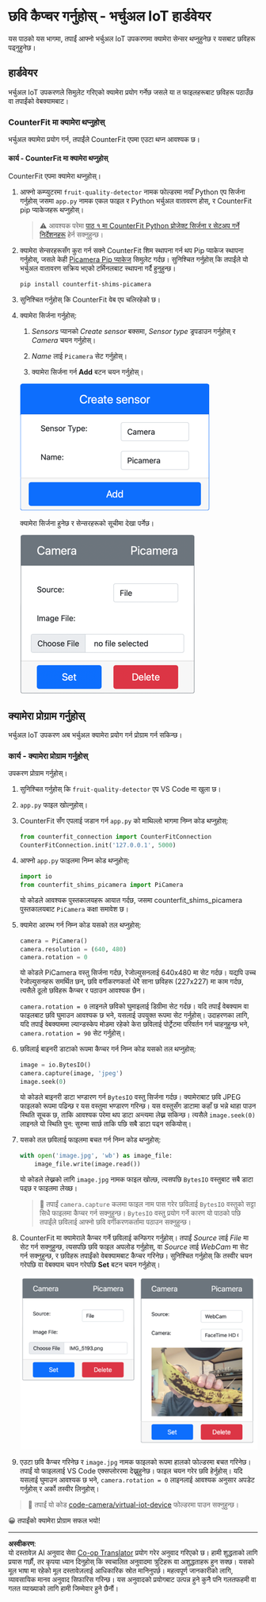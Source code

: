 <!--
CO_OP_TRANSLATOR_METADATA:
{
  "original_hash": "3ba7150ffc4a6999f6c3cfb4906ec7df",
  "translation_date": "2025-08-27T10:26:07+00:00",
  "source_file": "4-manufacturing/lessons/2-check-fruit-from-device/virtual-device-camera.md",
  "language_code": "ne"
}
-->
# छवि कैप्चर गर्नुहोस् - भर्चुअल IoT हार्डवेयर

यस पाठको यस भागमा, तपाईं आफ्नो भर्चुअल IoT उपकरणमा क्यामेरा सेन्सर थप्नुहुनेछ र यसबाट छविहरू पढ्नुहुनेछ।

## हार्डवेयर

भर्चुअल IoT उपकरणले सिमुलेट गरिएको क्यामेरा प्रयोग गर्नेछ जसले या त फाइलहरूबाट छविहरू पठाउँछ वा तपाईंको वेबक्यामबाट।

### CounterFit मा क्यामेरा थप्नुहोस्

भर्चुअल क्यामेरा प्रयोग गर्न, तपाईंले CounterFit एपमा एउटा थप्न आवश्यक छ।

#### कार्य - CounterFit मा क्यामेरा थप्नुहोस्

CounterFit एपमा क्यामेरा थप्नुहोस्।

1. आफ्नो कम्प्युटरमा `fruit-quality-detector` नामक फोल्डरमा नयाँ Python एप सिर्जना गर्नुहोस् जसमा `app.py` नामक एकल फाइल र Python भर्चुअल वातावरण होस्, र CounterFit pip प्याकेजहरू थप्नुहोस्।

    > ⚠️ आवश्यक परेमा [पाठ १ मा CounterFit Python प्रोजेक्ट सिर्जना र सेटअप गर्ने निर्देशनहरू](../../../1-getting-started/lessons/1-introduction-to-iot/virtual-device.md) हेर्न सक्नुहुन्छ।

1. क्यामेरा सेन्सरहरूसँग कुरा गर्न सक्ने CounterFit शिम स्थापना गर्न थप Pip प्याकेज स्थापना गर्नुहोस्, जसले केही [Picamera Pip प्याकेज](https://pypi.org/project/picamera/) सिमुलेट गर्दछ। सुनिश्चित गर्नुहोस् कि तपाईंले यो भर्चुअल वातावरण सक्रिय भएको टर्मिनलबाट स्थापना गर्दै हुनुहुन्छ।

    ```sh
    pip install counterfit-shims-picamera
    ```

1. सुनिश्चित गर्नुहोस् कि CounterFit वेब एप चलिरहेको छ।

1. क्यामेरा सिर्जना गर्नुहोस्:

    1. *Sensors* प्यानको *Create sensor* बक्समा, *Sensor type* ड्रपडाउन गर्नुहोस् र *Camera* चयन गर्नुहोस्।

    1. *Name* लाई `Picamera` सेट गर्नुहोस्।

    1. क्यामेरा सिर्जना गर्न **Add** बटन चयन गर्नुहोस्।

    ![क्यामेरा सेटिङहरू](../../../../../translated_images/counterfit-create-camera.a5de97f59c0bd3cbe0416d7e89a3cfe86d19fbae05c641c53a91286412af0a34.ne.png)

    क्यामेरा सिर्जना हुनेछ र सेन्सरहरूको सूचीमा देखा पर्नेछ।

    ![क्यामेरा सिर्जना गरियो](../../../../../translated_images/counterfit-camera.001ec52194c8ee5d3f617173da2c79e1df903d10882adc625cbfc493525125d4.ne.png)

## क्यामेरा प्रोग्राम गर्नुहोस्

भर्चुअल IoT उपकरण अब भर्चुअल क्यामेरा प्रयोग गर्न प्रोग्राम गर्न सकिन्छ।

### कार्य - क्यामेरा प्रोग्राम गर्नुहोस्

उपकरण प्रोग्राम गर्नुहोस्।

1. सुनिश्चित गर्नुहोस् कि `fruit-quality-detector` एप VS Code मा खुला छ।

1. `app.py` फाइल खोल्नुहोस्।

1. CounterFit सँग एपलाई जडान गर्न `app.py` को माथिल्लो भागमा निम्न कोड थप्नुहोस्:

    ```python
    from counterfit_connection import CounterFitConnection
    CounterFitConnection.init('127.0.0.1', 5000)
    ```

1. आफ्नो `app.py` फाइलमा निम्न कोड थप्नुहोस्:

    ```python
    import io
    from counterfit_shims_picamera import PiCamera
    ```

    यो कोडले आवश्यक पुस्तकालयहरू आयात गर्दछ, जसमा counterfit_shims_picamera पुस्तकालयबाट `PiCamera` कक्षा समावेश छ।

1. क्यामेरा आरम्भ गर्न निम्न कोड यसको तल थप्नुहोस्:

    ```python
    camera = PiCamera()
    camera.resolution = (640, 480)
    camera.rotation = 0
    ```

    यो कोडले PiCamera वस्तु सिर्जना गर्दछ, रेजोल्युसनलाई 640x480 मा सेट गर्दछ। यद्यपि उच्च रेजोल्युसनहरू समर्थित छन्, छवि वर्गीकरणकर्ता धेरै साना छविहरू (227x227) मा काम गर्दछ, त्यसैले ठूलो छविहरू कैप्चर र पठाउन आवश्यक छैन।

    `camera.rotation = 0` लाइनले छविको घुमाइलाई डिग्रीमा सेट गर्दछ। यदि तपाईं वेबक्याम वा फाइलबाट छवि घुमाउन आवश्यक छ भने, यसलाई उपयुक्त रूपमा सेट गर्नुहोस्। उदाहरणका लागि, यदि तपाईं वेबक्याममा ल्यान्डस्केप मोडमा रहेको केरा छविलाई पोर्ट्रेटमा परिवर्तन गर्न चाहनुहुन्छ भने, `camera.rotation = 90` सेट गर्नुहोस्।

1. छविलाई बाइनरी डाटाको रूपमा कैप्चर गर्न निम्न कोड यसको तल थप्नुहोस्:

    ```python
    image = io.BytesIO()
    camera.capture(image, 'jpeg')
    image.seek(0)
    ```

    यो कोडले बाइनरी डाटा भण्डारण गर्न `BytesIO` वस्तु सिर्जना गर्दछ। क्यामेराबाट छवि JPEG फाइलको रूपमा पढिन्छ र यस वस्तुमा भण्डारण गरिन्छ। यस वस्तुसँग डाटामा कहाँ छ भन्ने थाहा पाउन स्थिति सूचक छ, ताकि आवश्यक परेमा थप डाटा अन्त्यमा लेख्न सकिन्छ। त्यसैले `image.seek(0)` लाइनले यो स्थिति पुन: सुरुमा सार्छ ताकि पछि सबै डाटा पढ्न सकियोस्।

1. यसको तल छविलाई फाइलमा बचत गर्न निम्न कोड थप्नुहोस्:

    ```python
    with open('image.jpg', 'wb') as image_file:
        image_file.write(image.read())
    ```

    यो कोडले लेख्नको लागि `image.jpg` नामक फाइल खोल्छ, त्यसपछि `BytesIO` वस्तुबाट सबै डाटा पढ्छ र फाइलमा लेख्छ।

    > 💁 तपाईं `camera.capture` कलमा फाइल नाम पास गरेर छविलाई `BytesIO` वस्तुको सट्टा सिधै फाइलमा कैप्चर गर्न सक्नुहुन्छ। `BytesIO` वस्तु प्रयोग गर्ने कारण यो पाठको पछि तपाईंले छविलाई आफ्नो छवि वर्गीकरणकर्तामा पठाउन सक्नुहुन्छ।

1. CounterFit मा क्यामेराले कैप्चर गर्ने छविलाई कन्फिगर गर्नुहोस्। तपाईं *Source* लाई *File* मा सेट गर्न सक्नुहुन्छ, त्यसपछि छवि फाइल अपलोड गर्नुहोस्, वा *Source* लाई *WebCam* मा सेट गर्न सक्नुहुन्छ, र छविहरू तपाईंको वेबक्यामबाट कैप्चर गरिनेछ। सुनिश्चित गर्नुहोस् कि तस्वीर चयन गरेपछि वा वेबक्याम चयन गरेपछि **Set** बटन चयन गर्नुहोस्।

    ![CounterFit मा फाइललाई छवि स्रोतको रूपमा सेट गरिएको, र वेबक्याममा केरा समातेको व्यक्तिको पूर्वावलोकन देखाइएको](../../../../../translated_images/counterfit-camera-options.eb3bd5150a8e7dffbf24bc5bcaba0cf2cdef95fbe6bbe393695d173817d6b8df.ne.png)

1. एउटा छवि कैप्चर गरिनेछ र `image.jpg` नामक फाइलको रूपमा हालको फोल्डरमा बचत गरिनेछ। तपाईं यो फाइललाई VS Code एक्सप्लोररमा देख्नुहुनेछ। फाइल चयन गरेर छवि हेर्नुहोस्। यदि यसलाई घुमाउन आवश्यक छ भने, `camera.rotation = 0` लाइनलाई आवश्यक अनुसार अपडेट गर्नुहोस् र अर्को तस्वीर लिनुहोस्।

> 💁 तपाईं यो कोड [code-camera/virtual-iot-device](../../../../../4-manufacturing/lessons/2-check-fruit-from-device/code-camera/virtual-iot-device) फोल्डरमा पाउन सक्नुहुन्छ।

😀 तपाईंको क्यामेरा प्रोग्राम सफल भयो!

---

**अस्वीकरण**:  
यो दस्तावेज़ AI अनुवाद सेवा [Co-op Translator](https://github.com/Azure/co-op-translator) प्रयोग गरेर अनुवाद गरिएको छ। हामी शुद्धताको लागि प्रयास गर्छौं, तर कृपया ध्यान दिनुहोस् कि स्वचालित अनुवादमा त्रुटिहरू वा अशुद्धताहरू हुन सक्छ। यसको मूल भाषा मा रहेको मूल दस्तावेज़लाई आधिकारिक स्रोत मानिनुपर्छ। महत्वपूर्ण जानकारीको लागि, व्यावसायिक मानव अनुवाद सिफारिस गरिन्छ। यस अनुवादको प्रयोगबाट उत्पन्न हुने कुनै पनि गलतफहमी वा गलत व्याख्याको लागि हामी जिम्मेवार हुने छैनौं।